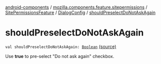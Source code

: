 [android-components](../../../index.md) / [mozilla.components.feature.sitepermissions](../../index.md) / [SitePermissionsFeature](../index.md) / [DialogConfig](index.md) / [shouldPreselectDoNotAskAgain](./should-preselect-do-not-ask-again.md)

# shouldPreselectDoNotAskAgain

`val shouldPreselectDoNotAskAgain: `[`Boolean`](https://kotlinlang.org/api/latest/jvm/stdlib/kotlin/-boolean/index.html) [(source)](https://github.com/mozilla-mobile/android-components/blob/master/components/feature/sitepermissions/src/main/java/mozilla/components/feature/sitepermissions/SitePermissionsFeature.kt#L534)

Use **true** to pre-select "Do not ask again" checkbox.


